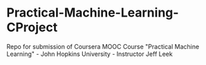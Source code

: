 # Practical-Machine-Learning-CProject
Repo for submission of Coursera MOOC Course "Practical Machine Learning" - John Hopkins University - Instructor Jeff Leek
